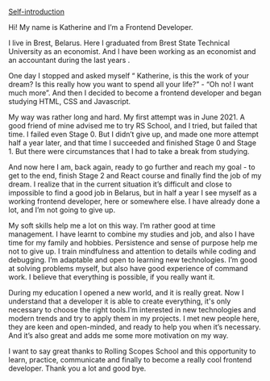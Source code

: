[Self-introduction](https://youtube.com/live/jfwLRxc6YoI "Click me")

Hi! My name is Katherine and I’m  a Frontend Developer.

I live in Brest, Belarus. Here I graduated from Brest State Technical University as an economist. And I have been working as an economist and an accountant during the last years .

One day I stopped and asked myself “ Katherine, is this the work of your dream? Is this really how you want to spend all your life?”  -  “Oh no! I want much more”. And then I decided to become a frontend developer and began studying HTML, CSS and Javascript.

My way was rather long and hard. My first attempt was in June 2021. A good friend of mine advised me to try RS School, and I tried, but failed that time. I failed even Stage 0. But I didn’t give up, and made one more attempt half a year later, and that time I succeeded and finished Stage 0 and Stage 1. But there were circumstances that I had to take a break from studying.

And now here I am, back again, ready to go further and reach my goal -  to get to the end, finish Stage 2 and React course and finally find the job of my dream. 
I realize that in the current situation it’s difficult and close to impossible to find a good job in Belarus, but in half a year I see myself as a working frontend developer, here or somewhere else. I have already done a lot, and I’m not going to give up.

My soft skills help me a lot on this way. I’m rather good at time management. I have learnt to combine my studies and  job, and also I have time for my family and hobbies. Persistence and sense of purpose help me not to give up. I train mindfulness and attention to details while coding and debugging. I’m adaptable and open to learning new technologies. I’m good at solving problems myself, but also have good experience of command work. I believe that everything is possible, if you really want it. 
 
During my education I opened a new world, and it is really great. Now I understand that a developer it is able to create everything, it's only necessary to choose the right tools.I’m interested in new technologies and modern trends and try to apply them in my projects.
I met new people here, they are keen and open-minded, and ready to help you when it’s necessary. And it’s also great and adds me some more motivation on my way. 

I want to say great thanks to Rolling Scopes School and this opportunity to learn, practice, communicate and finally to become a really cool frontend developer. Thank you a lot and good bye.

